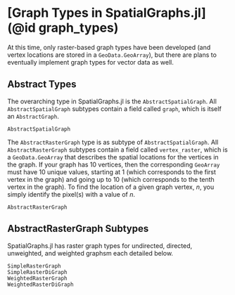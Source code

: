 # [Graph Types in SpatialGraphs.jl](@id graph_types)

At this time, only raster-based graph types have been developed (and 
vertex locations are stored in a `GeoData.GeoArray`), but there are plans to 
eventually implement graph types for vector data as well.

## Abstract Types
The overarching type in SpatialGraphs.jl is the `AbstractSpatialGraph`. All
`AbstractSpatialGraph` subtypes contain a field called `graph`, which is itself
an `AbstractGraph`.
```@docs
AbstractSpatialGraph
```

The `AbstractRasterGraph` type is as subtype of `AbstractSpatialGraph`. All
`AbstractRasterGraph` subtypes contain a field called `vertex_raster`, which is 
a `GeoData.GeoArray` that describes the spatial locations for the vertices in 
the graph. If your graph has 10 vertices, then the corresponding `GeoArray` 
must have 10 unique values, starting at 1 (which corresponds to the first vertex
in the graph) and going up to 10 (which corresponds to the tenth vertex in the 
graph). To find the location of a given graph vertex, _n_, you simply identify 
the pixel(s) with a value of _n_.
```@docs
AbstractRasterGraph
```

## AbstractRasterGraph Subtypes
SpatialGraphs.jl has raster graph types for undirected, directed, unweighted,
and weighted graphsm each detailed below.

```@docs
SimpleRasterGraph
SimpleRasterDiGraph
WeightedRasterGraph
WeightedRasterDiGraph
```
